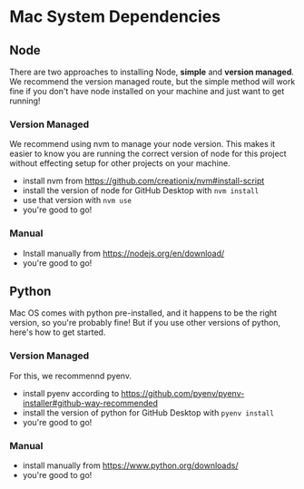 # Mac System Dependencies

## Node

There are two approaches to installing Node, **simple** and **version managed**. We recommend the version managed route, but the simple method will work fine if you don't have node installed on your machine and just want to get running!

### Version Managed

We recommend using nvm to manage your node version. This makes it easier to know you are running the correct version of node for this project without effecting setup for other projects on your machine.

- install nvm from https://github.com/creationix/nvm#install-script
- install the version of node for GitHub Desktop with `nvm install`
- use that version with `nvm use`
- you're good to go!

### Manual

- Install manually from https://nodejs.org/en/download/
- you're good to go!

## Python

Mac OS comes with python pre-installed, and it happens to be the right version, so you're probably fine! But if you use other versions of python, here's how to get started.

### Version Managed

For this, we recommennd pyenv.

- install pyenv according to https://github.com/pyenv/pyenv-installer#github-way-recommended
- install the version of python for GitHub Desktop with `pyenv install`
- you're good to go!

### Manual

- install manually from https://www.python.org/downloads/
- you're good to go!
